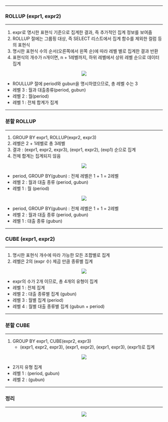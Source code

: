 -----
### ROLLUP (expr1, expr2)
-----
1. expr로 명시한 표현식 기준으로 집계한 결과, 즉 추가적인 집계 정보를 보여줌
2. ROLLUP 절에는 그룹핑 대상, 즉 SELECT 리스트에서 집계 함수를 제외한 컬럼 등의 표현식
3. 명시한 표현식 수의 순서(오른쪽에서 왼쪽 순)에 따라 레벨 별로 집계한 결과 반환
4. 표현식의 개수가 n개이면, n + 1레벨까지, 하위 레벨에서 상위 레벨 순으로 데이터 집계

<div align = "center">
<img src="https://github.com/sooyounghan/DataBase/assets/34672301/2508ce8e-399c-40e4-b283-2a7a8be886b7">
</div>

  - ROULLUP 절에 period와 gubun을 명시하였으므로, 총 레벨 수는 3
  - 레벨 3 : 월과 대출종류(period, gubun)
  - 레벨 2 : 월(period)
  - 레벨 1 : 전체 합계가 집계

-----
### 분할 ROLLUP
-----
1. GROUP BY expr1, ROLLUP(expr2, expr3)
2. 레벨은 2 + 1레벨로 총 3레벨
3. 결과 : (expr1, expr2, expr3), (expr1, expr2), (exp1) 순으로 집계
4. 전체 합계는 집계되지 않음
   
<div align = "center">
<img src="https://github.com/sooyounghan/DataBase/assets/34672301/69d4f6ae-3d7e-4011-8770-d30eaf2e717d">
</div>

  - period, GROUP BY(gubun) : 전체 레벨은 1 + 1 = 2레벨
  - 레벨 2 : 월과 대출 종류 (period, gubun)
  - 레벨 1 : 월 (period)

<div align = "center">
<img src="https://github.com/sooyounghan/DataBase/assets/34672301/5bcfebd0-0c09-4e48-a9f1-b7d87481679f">
</div>

  - period, GROUP BY(gubun) : 전체 레벨은 1 + 1 = 2레벨
  - 레벨 2 : 월과 대출 종류 (period, gubun)
  - 레벨 1 : 대출 종류 (gubun)

-----
### CUBE (expr1, expr2)
-----
1. 명시한 표현식 개수에 따라 가능한 모든 조합별로 집계
2. 레벨은 2의 (expr 수) 제곱 만큼 종류별 집계

<div align = "center">
<img src="https://github.com/sooyounghan/DataBase/assets/34672301/a92a5811-b980-407c-9c5b-0e4f1c8aa96d">
</div>

  - expr의 수가 2개 이므로, 총 4개의 유형이 집계
  - 레벨 1 : 전체 집계
  - 레벨 2 : 대출 종류별 집계 (gubun)
  - 레벨 3 : 월별 집계 (period)
  - 레벨 4 : 월별 대출 종류별 집계 (gubun + period)

-----
### 분할 CUBE
-----
1. GROUP BY expr1, CUBE(expr2, expr3)
   - (expr1, expr2, expr3), (expr1, expr2), (expr1, expr3), (expr1)로 집계
<div align = "center">
<img src="https://github.com/sooyounghan/DataBase/assets/34672301/e64d8d2c-84d1-4a05-bd6d-2a3fceb3fd90">
</div>

  - 2가지 유형 집계
  - 레벨 1 : (period, gubun) 
  - 레벨 2 : (gubun)

-----
### 정리
-----
<div align = "center">
<img src="https://github.com/sooyounghan/DataBase/assets/34672301/43849a18-a142-43e5-8be9-37de7872f2b1">
</div>
